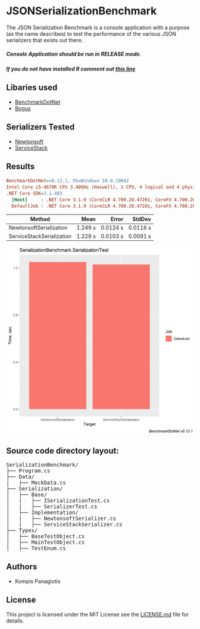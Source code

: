 # JSONSerializationBenchmark

The JSON Serialization Benchmark is a console application with a purpose (as the name describes) to test the performance of the various JSON serializers that exists out there.

##### Console Application should be run in RELEASE mode.
##### If you do not have installed R comment out [this line](https://github.com/PKompis/.NETSerializationBenchmark/blob/main/SerializationBenchmark/Program.cs#L12)


## Libaries used

- [BenchmarkDotNet](https://github.com/dotnet/BenchmarkDotNet)
- [Bogus](https://github.com/bchavez/Bogus)

## Serializers Tested
- [Newtonsoft](https://www.newtonsoft.com/json)
- [ServiceStack](https://github.com/ServiceStack/ServiceStack.Text)


## Results

``` ini
BenchmarkDotNet=v0.12.1, OS=Windows 10.0.19042
Intel Core i5-4670K CPU 3.40GHz (Haswell), 1 CPU, 4 logical and 4 physical cores
.NET Core SDK=3.1.403
  [Host]     : .NET Core 3.1.9 (CoreCLR 4.700.20.47201, CoreFX 4.700.20.47203), X64 RyuJIT
  DefaultJob : .NET Core 3.1.9 (CoreCLR 4.700.20.47201, CoreFX 4.700.20.47203), X64 RyuJIT

```
|                    Method |    Mean |    Error |   StdDev |
|-------------------------- |--------:|---------:|---------:|
|   NewtonsoftSerialization | 1.249 s | 0.0124 s | 0.0116 s |
| ServiceStackSerialization | 1.229 s | 0.0103 s | 0.0091 s |


![alt text](Results.png "Title")


## Source code directory layout:

<pre>
SerializationBenchmark/
├── Program.cs
├── Data/
|   ├── MockData.cs
├── Serialization/
│   ├── Base/
│   |   ├── ISerializationTest.cs
│   |   ├── SerializerTest.cs
│   ├── Implementation/
│   |   ├── NewtonsoftSerializer.cs
│   |   ├── ServiceStackSerializer.cs
├── Types/
│   ├── BaseTestObject.cs
│   ├── MainTestObject.cs
│   ├── TestEnum.cs
</pre>

## Authors

- Kompis Panagiotis


## License

This project is licensed under the MIT License see the [LICENSE.md](https://github.com/PKompis/.NETSerializationBenchmark/blob/main/LICENSE) file for details.